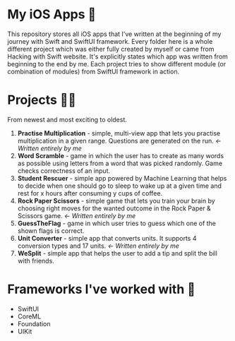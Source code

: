 # My iOS Apps 📱

This repository stores all iOS apps that I've written at the beginning of my journey with Swift and SwiftUI framework. Every folder here is a whole different
project which was either fully created by myself or came from Hacking with Swift website. It's explicitly states which app was written from beginning to the end by me. Each project tries to show different module (or combination of modules) from SwiftUI framework in action. 

# Projects 👨‍💻

From newest and most exciting to oldest.

1. **Practise Multiplication** - simple, multi-view app that lets you practise multiplication in a given range. Questions are generated on the run. *<- Written entirely by me*
2. **Word Scramble** - game in which the user has to create as many words as possible using letters from a word that was picked randomly. Game checks correctness of an input.
3. **Student Rescuer** - simple app powered by Machine Learning that helps to decide when one should go to sleep to wake up at a given time and rest for x hours after consuming y cups of coffee.
4. **Rock Paper Scissors** - simple game that lets you train your brain by choosing right moves for the wanted outcome in the Rock Paper & Scissors game. *<- Written entirely by me*
5. **GuessTheFlag** - game in which user tries to guess which one of the shown flags is correct.
6. **Unit Converter** - simple app that converts units. It supports 4 conversion types and 17 units. *<- Written entirely by me*
7. **WeSplit** - simple app that helps the user to add a tip and split the bill with friends.

# Frameworks I've worked with 🤖

- SwiftUI
- CoreML
- Foundation
- UIKit
